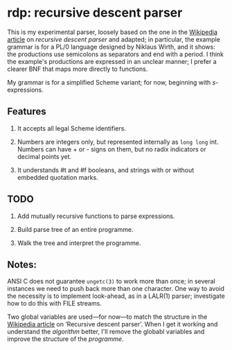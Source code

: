rdp: recursive descent parser
===

This is my experimental parser, loosely based on the one in the
[Wikipedia article](http://en.wikipedia.org/wiki/Recursive_descent_parser)
on *recursive descent parser* and adapted; in particular, the example grammar
is for a PL/0 language designed by Niklaus Wirth, and it shows: the productions
use semicolons as separators and end with a period. I think the example's
productions are expressed in an unclear manner; I prefer a clearer BNF that
maps more directly to functions.

My grammar is for a simplified Scheme variant; for now, beginning with *s*-expressions.

Features
--------
1. It accepts all legal Scheme identifiers.

2. Numbers are integers only, but represented internally as `long long` int. Numbers
can have + or - signs on them, but no radix indicators or decimal points yet.

3. It understands #t and #f booleans, and strings with or without embedded quotation
marks.

TODO
----
1. Add mutually recursive functions to parse expressions.

2. Build parse tree of an entire programme.

3. Walk the tree and interpret the programme.

Notes:
------

ANSI C does not guarantee `ungetc(3)` to work more than once; in several instances
we need to push back more than one character. One way to avoid the necessity is to
implement look-ahead, as in a LALR(1) parser; investigate how to do this with FILE
streams.

Two global variables are used&mdash;for now&mdash;to match the structure in the
[Wikipedia article](http://en.wikipedia.org/wiki/Recursive_descent_parser) on
&lsquo;Recursive descent parser&rsquo;. When I get it working and understand the
*algorithm* better, I'll remove the globabl variables and improve the structure
of the *programme*.

